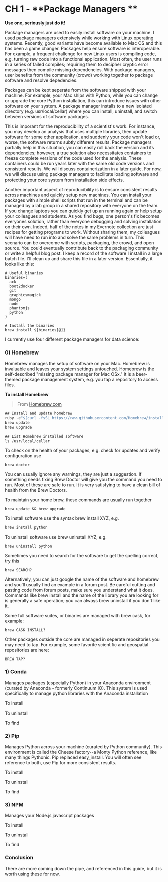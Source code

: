 # CH 1 - **Package Managers **

**Use one, seriously just do it!**

Package managers are used to easily install software on your machine. I used package managers extensively while working with Linux operating systems. Recently,  good variants have become available to Mac OS and this has been a game changer. Packages help ensure software is interoperable. For example, a frequent challenge for new Linux users is compiling code, e.g. turning raw code into a functional application. Most often, the user runs in a series of failed compiles; requiring them to decipher cryptic error messages then compile missing dependencies. With package managers, user benefits from the community \(crowd\) working together to package software and resolve depedencies.

Packages can be kept seperate from the software shipped with your machine. For example, your Mac ships with Python, while you can change or upgrade the core Python installation,  this can introduce issues with other software on your system. A package manager installs to a new isolated directory \(e.g. usr/local/cellar\) where you can install, uninstall, and switch between versions of software packages.

This is imporant for the reproducibility of a scientist's work. For instance, you may develop an analysis that uses multiple libraries, then update software for some other application, and suddenly your code won't load or, worse, the software returns subtly different results. Package managers partially help in this situation, you can easily roll back the version and its dependencies; however, a true solution also necessitates containers to freeze complete versions of the code used for the analysis. These containers could be run years later with the same old code versions and consistent results. We will discuss containerization in a later guide. For now, we will discuss using package managers to facilitate loading software and protecting your core system from installation side effects.

Another important aspect of reproducibility is to ensure consistent results across machines and quickly setup new machines. You can install your packages with simple shell scripts that run in the terminal and can be managed by a lab group in a shared repository with everyone on the team. If you change laptops you can quickly get up an running again or help setup your colleagues and students. As you find bugs, one person's fix becomes everyones solution, rather than everyone debugging and solving installation on their own. Indeed, half of the notes in my Evernote collection are just recipes for getting programs to work. Without sharing them, my colleagues will have need to run into and solve the same problems in turn. This scenario can be overcome  with scripts, packaging, the crowd, and open source. You could eventually contribute  back to the packaging community or write a helpful blog post. I keep a record of the software I install in a large batch file. I'll clean up and share this file in a later version. Essentially, it looks like this:

```
# Useful binaries
binaries=(
  ack
  boot2docker
  git
  graphicsmagick
  mongo
  node
  phantomjs
  python
)

# Install the binaries
brew install ${binaries[@]}
```

I currently use four different package managers for data science:

### 0\) **Homebrew**

Homebrew manages the setup of software on your Mac. Homebrew is invaluable and leaves your system settings untouched. Homebrew is the self-described "missing package manager for Mac OSx." It is a beer-themed package management system, e.g. you tap a repository to access files.

**To install Homebrew**

> From [Homebrew.com](https://homebrew.com)

```rust
## Install and update homebrew
ruby -e"$(curl -fsSL https://raw.githubusercontent.com/Homebrew/install/master/install\)"
brew update
brew upgrade

## List Homebrew installed software 
ls /usr/local/cellar
```



To check on the health of your packages, e.g. check for updates and verify configuration use

```
brew doctor
```

You can usually ignore any warnings, they are just a suggestion. If something needs fixing Brew Doctor will give you the command you need to run. Most of these are safe to run. It is very satisfying to have a clean bill of health from the Brew Doctors.

To maintain your home brew, these commands are usually run together

```
brew update && brew upgrade
```

To install software use the syntax brew install XYZ, e.g.

```
brew install python
```

To uninstall software use brew uninstall XYZ, e.g.

```
brew uninstall python
```

Sometimes you need to search for the software to get the spelling correct, try this

```
brew SEARCH?
```

Alternatively, you can just google the name of the software and homebrew and you'll usually find an example in a forum post. Be careful cutting and pasting code from forum posts, make sure you understand what it does. Commands like brew install and the name of the library you are looking for is generally a safe operation; you can always brew uninstall if you don't like it.

Some full software suites, or binaries are managed with brew cask, for example:

```
brew CASK INSTALL?
```

Other packages outside the core are managed in seperate repositories you may need to tap. For example, some favorite scientific and geospatial repositories are here:

```
BREW TAP?
```

### 1\) **Conda**

Manages packages \(especially Python\) in your Anaconda environment \(curated by Anaconda - formerly Continuum IO\). This system is used specifically to manage python libraries with the Anaconda installation

To install

To uninstall

To find

### 2\) **Pip**

Manages Python across your machine \(curated by Python community\). This environment is called the Cheese factory--a Monty Python reference, like many things Pythonic. Pip replaced easy\_install. You will often see reference to both, use Pip for more consistent results.

To install

To uninstall

To find

### 3\) **NPM**

Manages your Node.js javascript packages

To install

To uninstall

To find

### Conclusion

There are more coming down the pipe, and referenced in this guide, but it is worth using these for now.

